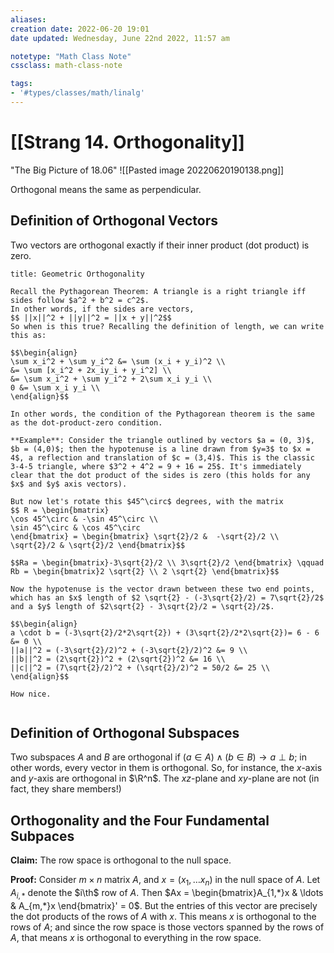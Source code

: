 ```yaml
---
aliases:
creation date: 2022-06-20 19:01
date updated: Wednesday, June 22nd 2022, 11:57 am

notetype: "Math Class Note"
cssclass: math-class-note

tags: 
- '#types/classes/math/linalg'
---
```


# [[Strang 14. Orthogonality]]


"The Big Picture of 18.06"
![[Pasted image 20220620190138.png]]

Orthogonal means the same as perpendicular. 

## Definition of Orthogonal Vectors

Two vectors are orthogonal exactly if their inner product (dot product) is zero.

```ad-note
title: Geometric Orthogonality

Recall the Pythagorean Theorem: A triangle is a right triangle iff sides follow $a^2 + b^2 = c^2$. 
In other words, if the sides are vectors, 
$$ ||x||^2 + ||y||^2 = ||x + y||^2$$
So when is this true? Recalling the definition of length, we can write this as:

$$\begin{align}
\sum x_i^2 + \sum y_i^2 &= \sum (x_i + y_i)^2 \\
&= \sum [x_i^2 + 2x_iy_i + y_i^2] \\
&= \sum x_i^2 + \sum y_i^2 + 2\sum x_i y_i \\
0 &= \sum x_i y_i \\
\end{align}$$

In other words, the condition of the Pythagorean theorem is the same as the dot-product-zero condition. 

**Example**: Consider the triangle outlined by vectors $a = (0, 3)$, $b = (4,0)$; then the hypotenuse is a line drawn from $y=3$ to $x = 4$, a reflection and translation of $c = (3,4)$. This is the classic 3-4-5 triangle, where $3^2 + 4^2 = 9 + 16 = 25$. It's immediately clear that the dot product of the sides is zero (this holds for any $x$ and $y$ axis vectors).

But now let's rotate this $45^\circ$ degrees, with the matrix 
$$ R = \begin{bmatrix} 
\cos 45^\circ & -\sin 45^\circ \\
\sin 45^\circ & \cos 45^\circ
\end{bmatrix} = \begin{bmatrix} \sqrt{2}/2 &  -\sqrt{2}/2 \\ \sqrt{2}/2 & \sqrt{2}/2 \end{bmatrix}$$

$$Ra = \begin{bmatrix}-3\sqrt{2}/2 \\ 3\sqrt{2}/2 \end{bmatrix} \qquad Rb = \begin{bmatrix}2 \sqrt{2} \\ 2 \sqrt{2} \end{bmatrix}$$

Now the hypotenuse is the vector drawn between these two end points, which has an $x$ length of $2 \sqrt{2} - (-3\sqrt{2}/2) = 7\sqrt{2}/2$ and a $y$ length of $2\sqrt{2} - 3\sqrt{2}/2 = \sqrt{2}/2$. 

$$\begin{align}
a \cdot b = (-3\sqrt{2}/2*2\sqrt{2}) + (3\sqrt{2}/2*2\sqrt{2})= 6 - 6 &= 0 \\
||a||^2 = (-3\sqrt{2}/2)^2 + (-3\sqrt{2}/2)^2 &= 9 \\
||b||^2 = (2\sqrt{2})^2 + (2\sqrt{2})^2 &= 16 \\
||c||^2 = (7\sqrt{2}/2)^2 + (\sqrt{2}/2)^2 = 50/2 &= 25 \\
\end{align}$$

How nice.
 

```

## Definition of Orthogonal Subspaces

Two subspaces $A$ and $B$ are orthogonal if $(a \in A) \land (b \in B) \to a \perp b$; in other words, every vector in them is orthogonal. So, for instance, the $x$-axis and $y$-axis are orthogonal in $\R^n$. The $xz$-plane and $xy$-plane are not (in fact, they share members!)


## Orthogonality and the Four Fundamental Subpaces
**Claim:** The row space is orthogonal to the null space. 

**Proof:** Consider $m \times n$ matrix $A$, and $x = (x_1, \ldots x_n)$ in the null space of $A$. Let $A_{i,*}$ denote the $i\th$ row of $A$. Then $Ax = \begin{bmatrix}A_{1,*}x  & \ldots & A_{m,*}x \end{bmatrix}' = 0$. But the entries of this vector are precisely the dot products of the rows of $A$ with $x$. This means $x$ is orthogonal to the rows of $A$; and since the row space is those vectors spanned by the rows of $A$, that means $x$ is orthogonal to everything in the row space.
